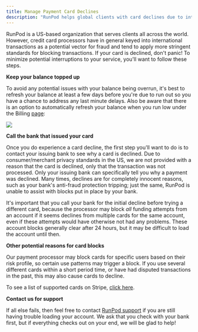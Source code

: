 ```yaml
---
title: Manage Payment Card Declines
description: "RunPod helps global clients with card declines due to international transactions being flagged as potential fraud. Follow steps to minimize interruptions: keep a balanced account, contact the issuing bank, and consider account risk profiles."
---
```


RunPod is a US-based organization that serves clients all across the world. However, credit card processors have in general keyed into international transactions as a potential vector for fraud and tend to apply more stringent standards for blocking transactions. If your card is declined, don't panic! To minimize potential interruptions to your service, you'll want to follow these steps.

**Keep your balance topped up**

To avoid any potential issues with your balance being overrun, it's best to refresh your balance at least a few days before you're due to run out so you have a chance to address any last minute delays. Also be aware that there is an option to automatically refresh your balance when you run low under the Billing [page](https://www.runpod.io/console/user/billing):

![](/img/docs/739337f-image.png)

**Call the bank that issued your card**

Once you do experience a card decline, the first step you'll want to do is to contact your issuing bank to see why a card is declined. Due to consumer/merchant privacy standards in the US, we are not provided with a reason that the card is declined, only that the transaction was not processed. Only your issuing bank can specifically tell you why a payment was declined. Many times, declines are for completely innocent reasons, such as your bank's anti-fraud protection tripping; just the same, RunPod is unable to assist with blocks put in place by your bank.

It's important that you call your bank for the initial decline before trying a different card, because the processor may block _all_ funding attempts from an account if it seems declines from multiple cards for the same account, even if these attempts would have otherwise not had any problems. These account blocks generally clear after 24 hours, but it may be difficult to load the account until then.

**Other potential reasons for card blocks**

Our payment processor may block cards for specific users based on their risk profile, so certain use patterns may trigger a block. If you use several different cards within a short period time, or have had disputed transactions in the past, this may also cause cards to decline.

To see a list of supported cards on Stripe, [click here](https://stripe.com/docs/payments/cards/supported-card-brands>).

**Contact us for support**

If all else fails, then feel free to contact [RunPod support](https://www.runpod.io/contact) if you are still having trouble loading your account. We ask that you check with your bank first, but if everything checks out on your end, we will be glad to help!
